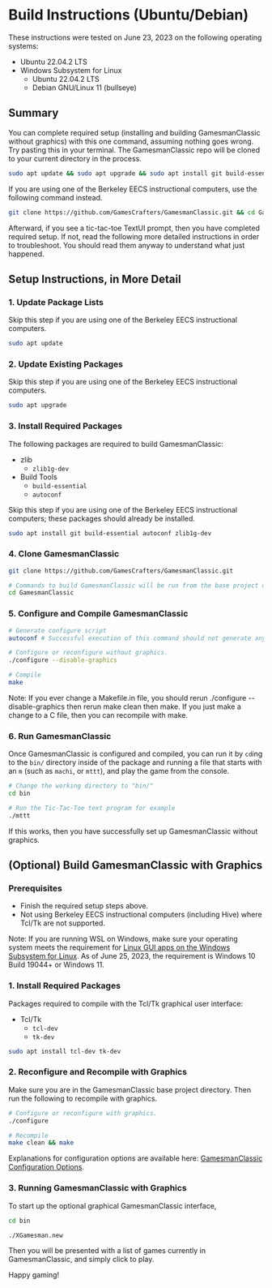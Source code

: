 # Build Instructions (Ubuntu/Debian)

These instructions were tested on June 23, 2023 on the following operating systems:
- Ubuntu 22.04.2 LTS
- Windows Subsystem for Linux
    - Ubuntu 22.04.2 LTS
    - Debian GNU/Linux 11 (bullseye)

## Summary

You can complete required setup (installing and building GamesmanClassic without graphics) with this one command, assuming nothing goes wrong. Try pasting this in your terminal. The GamesmanClassic repo will be cloned to your current directory in the process.

```bash
sudo apt update && sudo apt upgrade && sudo apt install git build-essential autoconf zlib1g-dev && git clone https://github.com/GamesCrafters/GamesmanClassic.git && cd GamesmanClassic && autoconf && ./configure --disable-graphics && make && cd bin && ./mttt
```

If you are using one of the Berkeley EECS instructional computers, use the following command instead.

```bash
git clone https://github.com/GamesCrafters/GamesmanClassic.git && cd GamesmanClassic && autoconf && ./configure --disable-graphics && make && cd bin && ./mttt
```

Afterward, if you see a tic-tac-toe TextUI prompt, then you have completed required setup. If not, read the following more detailed instructions in order to troubleshoot. You should read them anyway to understand what just happened.

## Setup Instructions, in More Detail

### 1. Update Package Lists
Skip this step if you are using one of the Berkeley EECS instructional computers.
```bash
sudo apt update
```

### 2. Update Existing Packages
Skip this step if you are using one of the Berkeley EECS instructional computers.
```bash
sudo apt upgrade
```

### 3. Install Required Packages
The following packages are required to build GamesmanClassic:

- zlib
    - `zlib1g-dev`
- Build Tools
    - `build-essential`
    - `autoconf`

Skip this step if you are using one of the Berkeley EECS instructional computers; these packages should already be installed.

```bash
sudo apt install git build-essential autoconf zlib1g-dev
```

### 4. Clone GamesmanClassic
```bash
git clone https://github.com/GamesCrafters/GamesmanClassic.git

# Commands to build GamesmanClassic will be run from the base project directory.
cd GamesmanClassic
```

### 5. Configure and Compile GamesmanClassic
```bash
# Generate configure script
autoconf # Successful execution of this command should not generate any console output.

# Configure or reconfigure without graphics.
./configure --disable-graphics

# Compile
make
```

Note: If you ever change a Makefile.in file, you should rerun ./configure --disable-graphics then rerun make clean then make. If you just make a change to a C file, then you can recompile with make.

### 6. Run GamesmanClassic
Once GamesmanClassic is configured and compiled, you can run it by `cd`ing to the `bin/` directory inside of the package and running a file that starts with an `m` (such as `machi`, or `mttt`), and play the game from the console.

```bash
# Change the working directory to "bin/"
cd bin

# Run the Tic-Tac-Toe text program for example
./mttt
```

If this works, then you have successfully set up GamesmanClassic without graphics.

## (Optional) Build GamesmanClassic with Graphics

### Prerequisites
- Finish the required setup steps above.
- Not using Berkeley EECS instructional computers (including Hive) where Tcl/Tk are not supported.

Note: If you are running WSL on Windows, make sure your operating system meets the requirement for [Linux GUI apps on the Windows Subsystem for Linux](https://learn.microsoft.com/en-us/windows/wsl/tutorials/gui-apps). As of June 25, 2023, the requirement is Windows 10 Build 19044+ or Windows 11.

### 1. Install Required Packages
Packages required to compile with the Tcl/Tk graphical user interface:

- Tcl/Tk
    - `tcl-dev`
    - `tk-dev`

```bash
sudo apt install tcl-dev tk-dev
```

### 2. Reconfigure and Recompile with Graphics
Make sure you are in the GamesmanClassic base project directory. Then run the following to recompile with graphics.

```bash
# Configure or reconfigure with graphics.
./configure

# Recompile
make clean && make
```

Explanations for configuration options are available here: [GamesmanClassic Configuration Options](build-configuration-options.md).

### 3. Running GamesmanClassic with Graphics

To start up the optional graphical GamesmanClassic interface,

```bash
cd bin

./XGamesman.new
```

Then you will be presented with a list of games currently in GamesmanClassic, and simply click to play.

Happy gaming!
